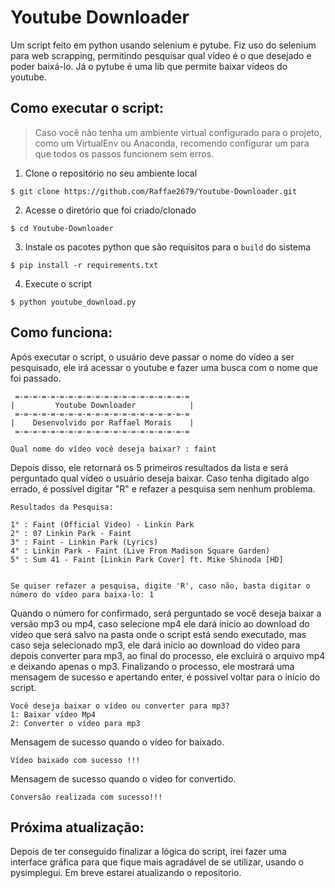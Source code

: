 # Youtube Downloader
Um script feito em python usando selenium e pytube. Fiz uso do selenium para web scrapping, permitindo pesquisar qual vídeo é o que desejado e poder baixá-lo. Já o pytube é uma lib que permite baixar vídeos do youtube.

## Como executar o script:

> Caso você não tenha um ambiente virtual configurado para o projeto, como um VirtualEnv ou Anaconda, recomendo configurar um para que todos os passos funcionem sem erros.

1. Clone o repositório no seu ambiente local
```
$ git clone https://github.com/Raffae2679/Youtube-Downloader.git
```
2. Acesse o diretório que foi criado/clonado
```
$ cd Youtube-Downloader
```
3. Instale os pacotes python que são requisitos para o `build` do sistema
```
$ pip install -r requirements.txt
```
4. Execute o script
```
$ python youtube_download.py
```

## Como funciona:
Após executar o script, o usuário deve passar o nome do vídeo a ser pesquisado, ele irá acessar o youtube e fazer uma busca com o nome que foi passado.
```
 =-=-=-=-=-=-=-=-=-=-=-=-=-=-=-=-=-=-=-=
|         Youtube Downloader            |
 =-=-=-=-=-=-=-=-=-=-=-=-=-=-=-=-=-=-=-=
|    Desenvolvido por Raffael Morais    |
 =-=-=-=-=-=-=-=-=-=-=-=-=-=-=-=-=-=-=-=

Qual nome do vídeo você deseja baixar? : faint
``` 

Depois disso, ele retornará os 5 primeiros resultados da lista e será perguntado qual vídeo o usuário deseja baixar. Caso tenha digitado algo errado, é possível digitar "R" e refazer a pesquisa sem nenhum problema. 
```
Resultados da Pesquisa:

1° : Faint (Official Video) - Linkin Park
2° : 07 Linkin Park - Faint
3° : Faint - Linkin Park (Lyrics)
4° : Linkin Park - Faint (Live From Madison Square Garden)
5° : Sum 41 - Faint [Linkin Park Cover] ft. Mike Shinoda [HD]


Se quiser refazer a pesquisa, digite 'R', caso não, basta digitar o número do vídeo para baixa-lo: 1
```
Quando o número for confirmado, será perguntado se você deseja baixar a versão mp3 ou mp4, caso selecione mp4 ele dará inicio ao download do vídeo que será salvo na pasta onde o script está sendo executado, mas caso seja selecionado mp3, ele dará inicio ao download do video para depois converter para mp3, ao final do processo, ele excluirá o arquivo mp4 e deixando apenas o mp3. Finalizando o processo, ele mostrará uma mensagem de sucesso e apertando enter, é possivel voltar para o início do script.

```
Você deseja baixar o vídeo ou converter para mp3?
1: Baixar vídeo Mp4
2: Converter o vídeo para mp3
```

Mensagem de sucesso quando o vídeo for baixado.
```
Vídeo baixado com sucesso !!!
```
Mensagem de sucesso quando o vídeo for convertido.
```
Conversão realizada com sucesso!!!
```



## Próxima atualização:

Depois de ter conseguido finalizar a lógica do script, irei fazer uma interface gráfica para que fique mais agradável de se utilizar, usando o pysimplegui. Em breve estarei atualizando o repositorio.

